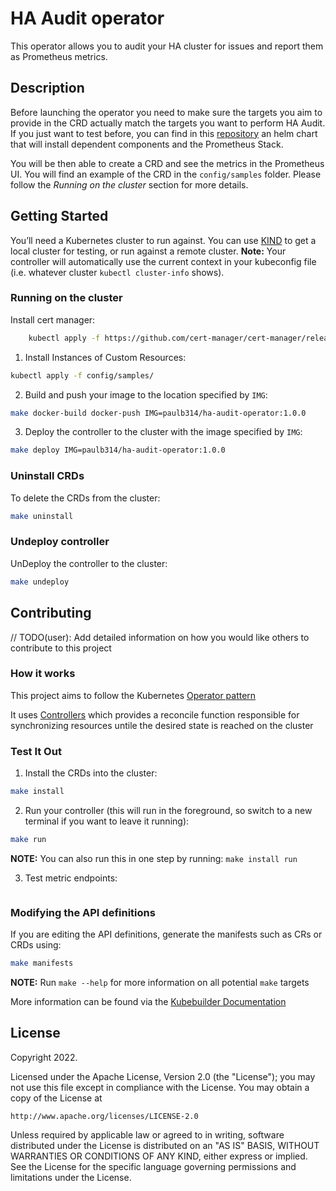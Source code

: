 # HA Audit operator

This operator allows you to audit your HA cluster for issues and report them as Prometheus metrics.

## Description
Before launching the operator you need to make sure the targets you aim to provide in the CRD actually match the targets 
you want to perform HA Audit. If you just want to test before, you can find in this
[repository](https://github.com/PaulBarrie/ha-operator-test) an helm chart that will install dependent components 
and the Prometheus Stack.

You will be then able to create a CRD and see the metrics in the Prometheus UI. You will find an example of the CRD in 
the `config/samples` folder. Please follow the *Running on the cluster* section for more details.

## Getting Started
You’ll need a Kubernetes cluster to run against. You can use [KIND](https://sigs.k8s.io/kind) to get a local cluster for testing, or run against a remote cluster.
**Note:** Your controller will automatically use the current context in your kubeconfig file (i.e. whatever cluster `kubectl cluster-info` shows).

### Running on the cluster
Install cert manager:
```sh
    kubectl apply -f https://github.com/cert-manager/cert-manager/releases/download/v1.10.1/cert-manager.yaml
```

1. Install Instances of Custom Resources:

```sh
kubectl apply -f config/samples/
```

2. Build and push your image to the location specified by `IMG`:
	
```sh
make docker-build docker-push IMG=paulb314/ha-audit-operator:1.0.0
```
	
3. Deploy the controller to the cluster with the image specified by `IMG`:

```sh
make deploy IMG=paulb314/ha-audit-operator:1.0.0
```

### Uninstall CRDs
To delete the CRDs from the cluster:

```sh
make uninstall
```

### Undeploy controller
UnDeploy the controller to the cluster:

```sh
make undeploy
```

## Contributing
// TODO(user): Add detailed information on how you would like others to contribute to this project

### How it works
This project aims to follow the Kubernetes [Operator pattern](https://kubernetes.io/docs/concepts/extend-kubernetes/operator/)

It uses [Controllers](https://kubernetes.io/docs/concepts/architecture/controller/) 
which provides a reconcile function responsible for synchronizing resources untile the desired state is reached on the cluster 

### Test It Out
1. Install the CRDs into the cluster:

```sh
make install
```

2. Run your controller (this will run in the foreground, so switch to a new terminal if you want to leave it running):

```sh
make run
```

**NOTE:** You can also run this in one step by running: `make install run`

3. Test metric endpoints:
```sh

```
### Modifying the API definitions
If you are editing the API definitions, generate the manifests such as CRs or CRDs using:

```sh
make manifests
```

**NOTE:** Run `make --help` for more information on all potential `make` targets

More information can be found via the [Kubebuilder Documentation](https://book.kubebuilder.io/introduction.html)

## License

Copyright 2022.

Licensed under the Apache License, Version 2.0 (the "License");
you may not use this file except in compliance with the License.
You may obtain a copy of the License at

    http://www.apache.org/licenses/LICENSE-2.0

Unless required by applicable law or agreed to in writing, software
distributed under the License is distributed on an "AS IS" BASIS,
WITHOUT WARRANTIES OR CONDITIONS OF ANY KIND, either express or implied.
See the License for the specific language governing permissions and
limitations under the License.


